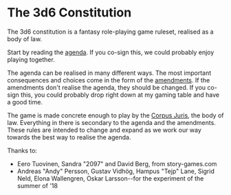 <h1>The 3d6 Constitution</h1>

The 3d6 constitution is a fantasy role-playing game ruleset, realised as a body of law.

Start by reading the [agenda](docs/agenda). If you co-sign this, we could probably enjoy playing together.

The agenda can be realised in many different ways. The most important consequences and choices come in the form of the [amendments](docs/amendments). If the amendments don't realise the agenda, they should be changed. If you co-sign this, you could probably drop right down at my gaming table and have a good time.

The game is made concrete enough to play by the [Corpus Juris](docs/corpusjuris), the body of law. Everything in there is secondary to the agenda and the amendments. These rules are intended to change and expand as we work our way towards the best way to realise the agenda.

Thanks to:
* Eero Tuovinen, Sandra "2097" and David Berg, from story-games.com
* Andreas "Andy" Persson, Gustav Vidhög, Hampus "Tejp" Lane, Sigrid Neld, Elona Wallengren, Oskar Larsson--for the experiment of the summer of '18
